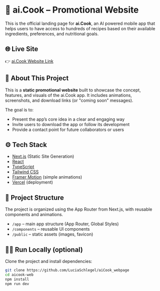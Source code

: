 # 🧠 ai.Cook – Promotional Website

This is the official landing page for **ai.Cook**, an AI powered mobile app that helps users to have access to hundreds of recipes based on their available ingredients, preferences, and nutritional goals.

## 🌐 Live Site

👉 [ai.Cook Website Link](https://aicook.website)

## 📌 About This Project

This is a **static promotional website** built to showcase the concept, features, and visuals of the ai.Cook app. It includes animations, screenshots, and download links (or "coming soon" messages).

The goal is to:
- Present the app’s core idea in a clear and engaging way
- Invite users to download the app or follow its development
- Provide a contact point for future collaborators or users

## ⚙️ Tech Stack

- [Next.js](https://nextjs.org/) (Static Site Generation)
- [React](https://reactjs.org/)
- [TypeScript](https://www.typescriptlang.org/)
- [Tailwind CSS](https://tailwindcss.com/)
- [Framer Motion](https://www.framer.com/motion/) (simple animations)
- [Vercel](https://vercel.com/) (deployment)

## 📂 Project Structure

The project is organized using the App Router from Next.js, with reusable components and animations.

- `/app` – main app structure (App Router, Global Styles)
- `/components` – reusable UI components
- `/public` – static assets (images, favicon)

## 🧑‍💻 Run Locally (optional)

Clone the project and install dependencies:

```bash
git clone https://github.com/LuciaSchlegel/aiCook_webpage
cd aicook-web
npm install
npm run dev
